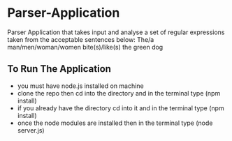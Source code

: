 # Parser-Application

Parser Application that takes input and analyse a set of regular expressions taken from the acceptable sentences below: The/a man/men/woman/women bite(s)/like(s) the green dog

## To Run The Application

- you must have node.js installed on machine
- clone the repo then cd into the directory and in the terminal type (npm install)
- if you already have the directory cd into it and in the terminal type (npm install)
- once the node modules are installed then in the terminal type (node server.js)
